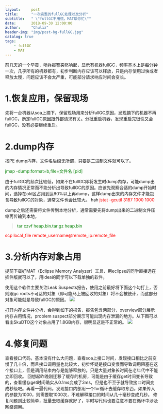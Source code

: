 ```yaml
---
layout:     post
title:      "一次完整的fullGC处理以及分析"
subtitle:   " \"fullGC不用慌，MAT帮你忙\""
date:       2018-09-30 12:00:00
author:     "Chulia"
header-img: "img/post-bg-fullGC.jpg"
catalog: true
tags:
    - fullGC
    - MAT
---
```


前几天的一个早晨，哨兵报警突然响起，显示有机器fullGC，频率基本上是每分钟一次，几乎所有的机器都有，初步判断内存应该可以释放，只是内存使用过快或者释放太慢，问题应该不会太严重，可能部分请求响应时间会变长。

# 1.恢复应用，保留现场
先将一台机器从soa上摘下，保留现场用来分析fullGC原因，发现摘下的机器不再fullGC，断定fullGC原因跟外部请求有关。分批重启机器，发现重启完很快又会fullGC，没有必要继续重启。

# 2.dump内存
找PE dump内存，文件名后缀无所谓，只要是二进制文件就可以了。

<font color=green>jmap -dump:format=b,file=文件名 [pid]</font>

由于fullGC的频次比较低，如果不在fullGC即将发生时dump内存，可能dump出的内存情况正常而不能分析出导致fullGC的原因。应该先观察合适的dump开始时间，选择在old区占用到达80%以上再dump，这样dump出来的内存文件才能包含导致fullGC的对象，通常文件也会比较大。
hah
<font color=#FF0000>jstat -gcutil 3187 1000 1000</font>

dump之后还需要将文件传到本地分析，通常需要先将dump出来的二进制文件压缩再传输到本地。
> <font color=green>tar czvf heap.bin.tar.gz heap.bin</font>

<font color=#FF0000>scp local_file remote_username@remote_ip:remote_file</font>

# 3.分析内存对象占用
提前下载好MAT（Eclipse Memory Analyzer）工具，用eclipse的同学直接选在插件版就可以了，用idea的同学可以下载单独的软件。

使用这个软件主要关注Leak Suspects报告，使用之前最好将下面这个勾打上，否则跟gc roots不可达的对象（即可能马上被回收的对象）将不会被统计，而这部分对象可能就是导致fullGC的原因。
![](https://ws1.sinaimg.cn/large/708e88fegy1fu02ewdua2j20r80fvn2p.jpg)

打开内存文件并分析，会得到如下的报告，报告包含两部分，overview部分展示内存占用情况，problem suspect部分展示可能出现内存泄漏的地方。从下图可以看出SkuDTO这个对象占用了1.8GB内存，很明显这是不正常的。
![](https://ws1.sinaimg.cn/large/708e88fegy1fu02qnj63uj20r80mbdop.jpg)

# 4.修复问题
查看接口代码，基本没有什么大问题，查看soa上接口时间，发现接口相比之前变慢了几十倍，而且接口调用量也比较大，初步怀疑是接口变慢而导致调用阻塞在这个接口上，但是调用结束内存是能够释放的，只是大量对象长时间在老年代中不能立即回收。
回想起昨晚刚迁移了缓存的机房，可能是由于缓存get时间变长导致的，查看缓存get时间确实从0.1ms变成了3ms，但是也不至于就导致接口时间变成秒级吧。再看一遍代码，发现接口内部用一个for循环去缓存取东西，如果传入的参数为1000，则需要取1000次，不难解释接口的时间从几十毫秒变成几秒。
修复问题则比较简单，批量去取缓存就好了，平时写代码也要注意不要在循环中涉及网络调用。